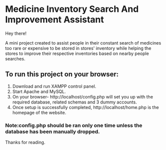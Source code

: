 # Medicine Inventory Search And Improvement Assistant 

Hey there!

A mini project created to assist people in their constant search of medicines too rare or expensive to be stored in stores' inventory while 
helping the stores to improve their respective inventories based on nearby people searches.

## To run this project on your browser:
1. Download and run XAMPP control panel.
2. Start Apache and MySQL.
3. On your browser- http://localhost/config.php will set you up with the required database, related schemas and 3 dummy accounts.
4. Once setup is successfully completed, http://localhost/home.php is the homepage of the website.

### Note:config.php should be ran only one time unless the database has been manually dropped.
Thanks for reading.


